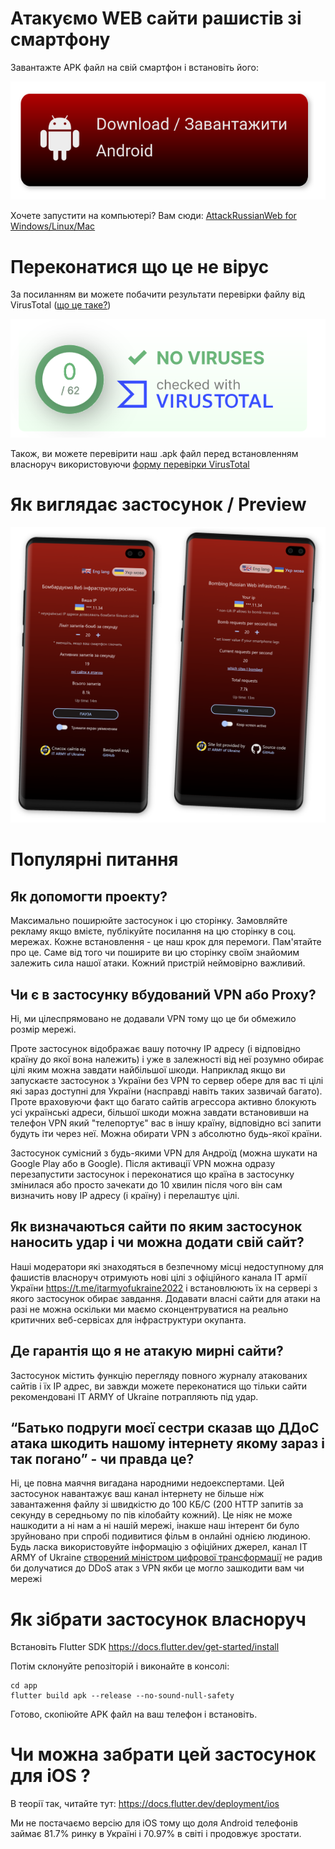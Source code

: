 # Атакуємо WEB сайти рашистів зі смартфону

Завантажте APK файл на свій смартфон і встановіть його:

[![Attack Russian Web preview](./app/assets/dlAndroid.svg)](https://github.com/redblackfury/AttackRussianWebMob/releases/download/v5.0/attack_ru_web_v5.0.apk)

Хочете запустити на компьютері? Вам сюди: [AttackRussianWeb for Windows/Linux/Mac](https://github.com/redblackfury/AttackRussianWeb)


# Переконатися що це не вірус

За посиланням ви можете побачити результати перевірки файлу від VirusTotal ([що це таке?](https://uk.wikipedia.org/wiki/Virustotal))


[![Attack Russian Web is not a virus](./app/assets/novir.svg)](https://www.virustotal.com/gui/file/5273024f1fd7169f176943d1856fdd66345e94f41bac550c1272da94c6afa5da)


Також, ви можете перевірити наш .apk файл перед встановленням власноруч використовуючи [форму перевірки VirusTotal](https://www.virustotal.com/gui/home/upload)

# Як виглядає застосунок / Preview

![Attack Russian Web preview](./app/assets/preview.svg)

# Популярні питання

## Як допомогти проекту?

Максимально поширюйте застосунок і цю сторінку. Замовляйте рекламу якщо вмієте, публікуйте посилання на цю сторінку в соц. мережах. Кожне встановлення - це наш крок для перемоги. Пам'ятайте про це. Саме від того чи поширите ви цю сторінку своїм знайомим залежить сила нашої атаки. Кожний пристрій неймовірно важливий.


## Чи є в застосунку вбудований VPN або Proxy?

Ні, ми цілеспрямовано не додавали VPN тому що це би обмежило розмір мережі.

Проте застосунок відображає вашу поточну IP адресу (і відповідно країну до якої вона належить) і уже в залежності від неї розумно обирає цілі яким можна завдати найбільшої шкоди. Наприклад якщо ви запускаєте застосунок з України без VPN то сервер обере для вас ті цілі які зараз доступні для України (насправді навіть таких зазвичай багато). Проте враховуючи факт що багато сайтів агрессора активно блокують усі українські адреси, більшої шкоди можна завдати встановивши на телефон VPN який "телепортує" вас в іншу країну, відповідно всі запити будуть іти через неї. Можна обирати VPN з абсолютно будь-якої країни.

Застосунок сумісний з будь-якими VPN для Андроїд (можна шукати на Google Play або в Google). Після активації VPN можна одразу перезапустити застосунок і переконатися що країна в застосунку змінилася або просто зачекати до 10 хвилин після чого він сам визначить нову IP адресу (і країну) і перелаштує цілі.

## Як визначаються сайти по яким застосунок наносить удар і чи можна додати свій сайт?

Наші модератори які знаходяться в безпечному місці недоступному для фашистів власноруч отримують нові цілі з офіційного канала IT армії України https://t.me/itarmyofukraine2022 і встановлюють їх на сервері з якого застосунок обирає завдання. Додавати власні сайти для атаки на разі не можна оскільки ми маємо сконцентруватися на реально критичних веб-сервісах для інфраструктури окупанта.

## Де гарантія що я не атакую мирні сайти?

Застосунок містить функцію перегляду повного журналу атакованих сайтів і їх IP адрес, ви завжди можете переконатися що тільки сайти рекомендовані IT ARMY of Ukraine потрапляють під удар.

## “Батько подруги моєї сестри сказав що ДДоС атака шкодить нашому інтернету якому зараз і так погано” - чи правда це?
Ні, це повна маячня вигадана народними недоекспертами. Цей застосунок навантажує ваш канал інтернету не більше ніж завантаження файлу зі швидкістю до 100 КБ/С (200 HTTP запитів за секунду в середньому по пів кілобайту кожний).
Це ніяк не може нашкодити а ні нам а ні нашій мережі, інакше наш інтерент би було зруйновано при спробі подивитися фільм в онлайні однією людиною.
Будь ласка використовуйте інформацію з офіційних джерел, канал IT ARMY of Ukraine [створений міністром цифрової трансформації](https://uk.wikipedia.org/wiki/IT-%D0%B0%D1%80%D0%BC%D1%96%D1%8F_%D0%A3%D0%BA%D1%80%D0%B0%D1%97%D0%BD%D0%B8) не радив би долучатися до DDoS атак з VPN якби це могло зашкодити вам чи мережі


# Як зібрати застосунок власноруч

Встановіть Flutter SDK https://docs.flutter.dev/get-started/install

Потім склонуйте репозіторій і виконайте в консолі:

```
cd app
flutter build apk --release --no-sound-null-safety
```

Готово, скопіюйте APK файл на ваш телефон і встановіть.

# Чи можна забрати цей застосунок для iOS ?

В теорії так, читайте тут: https://docs.flutter.dev/deployment/ios

Ми не постачаємо версію для iOS тому що доля Android телефонів займає 81.7% ринку в Україні і 70.97% в світі і продовжує зростати.

